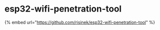 # esp32-wifi-penetration-tool

{% embed url="https://github.com/risinek/esp32-wifi-penetration-tool" %}
